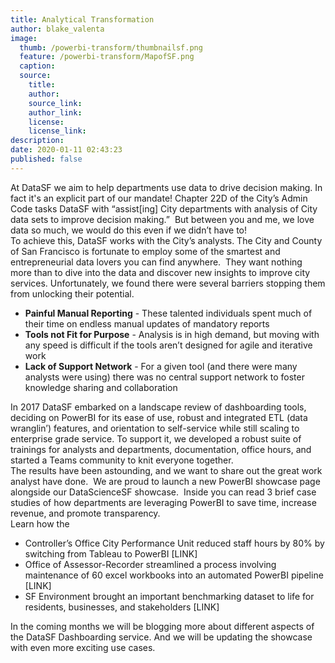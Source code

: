 ```yaml
---
title: Analytical Transformation
author: blake_valenta
image:
  thumb: /powerbi-transform/thumbnailsf.png
  feature: /powerbi-transform/MapofSF.png
  caption:
  source:
    title:
    author:
    source_link:
    author_link:
    license:
    license_link:
description:
date: 2020-01-11 02:43:23
published: false
---
```


At DataSF we aim to help departments use data to drive decision making. In fact it's an explicit part of our mandate\! Chapter 22D of the City’s Admin Code tasks DataSF with “assist\[ing\] City departments with analysis of City data sets to improve decision making.” &nbsp;But between you and me, we love data so much, we would do this even if we didn’t have to\!&nbsp;<br>To achieve this, DataSF works with the City’s analysts. The City and County of San Francisco is fortunate to employ some of the smartest and entrepreneurial data lovers you can find anywhere. &nbsp;They want nothing more than to dive into the data and discover new insights to improve city services. Unfortunately, we found there were several barriers stopping them from unlocking their potential.

* **Painful Manual Reporting** - These talented individuals spent much of their time on endless manual updates of mandatory reports
* **Tools not Fit for Purpose** - Analysis is in high demand, but moving with any speed is difficult if the tools aren’t designed for agile and iterative work
* **Lack of Support Network** - For a given tool (and there were many analysts were using) there was no central support network to foster knowledge sharing and collaboration

In 2017 DataSF embarked on a landscape review of dashboarding tools, deciding on PowerBI for its ease of use, robust and integrated ETL (data wranglin’) features, and orientation to self-service while still scaling to enterprise grade service. To support it, we developed a robust suite of trainings for analysts and departments, documentation, office hours, and started a Teams community to knit everyone together.<br>The results have been astounding, and we want to share out the great work analyst have done. &nbsp;We are proud to launch a new PowerBI showcase page alongside our DataScienceSF showcase. &nbsp;Inside you can read 3 brief case studies of how departments are leveraging PowerBI to save time, increase revenue, and promote transparency.<br>Learn how the&nbsp;

* Controller’s Office City Performance Unit reduced staff hours by 80% by switching from Tableau to PowerBI \[LINK\]
* Office of Assessor-Recorder streamlined a process involving maintenance of 60 excel workbooks into an automated PowerBI pipeline \[LINK\]
* SF Environment brought an important benchmarking dataset to life for residents, businesses, and stakeholders \[LINK\]

In the coming months we will be blogging more about different aspects of the DataSF Dashboarding service. And we will be updating the showcase with even more exciting use cases.<br>&nbsp;